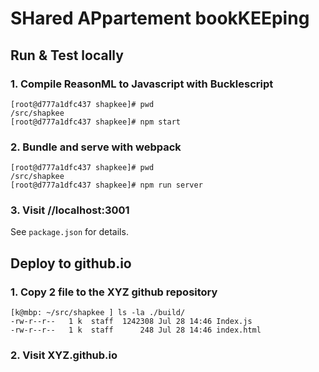 # SHared APpartement bookKEEping

##  Run & Test locally

### 1. Compile ReasonML to Javascript with Bucklescript
```
[root@d777a1dfc437 shapkee]# pwd
/src/shapkee
[root@d777a1dfc437 shapkee]# npm start
```

### 2. Bundle and serve with webpack
```
[root@d777a1dfc437 shapkee]# pwd
/src/shapkee
[root@d777a1dfc437 shapkee]# npm run server
```

### 3. Visit //localhost:3001

See `package.json` for details.


## Deploy to github.io

### 1. Copy 2 file to the XYZ github repository

```
[k@mbp: ~/src/shapkee ] ls -la ./build/
-rw-r--r--   1 k  staff  1242308 Jul 28 14:46 Index.js
-rw-r--r--   1 k  staff      248 Jul 28 14:46 index.html
```

### 2. Visit XYZ.github.io
